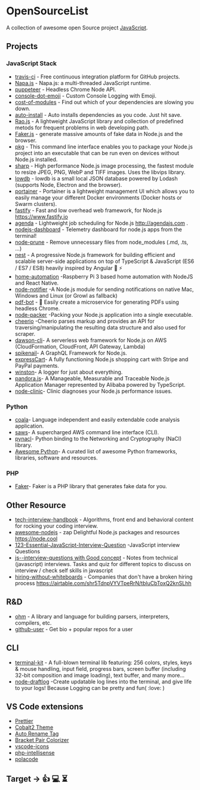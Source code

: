 # OpenSourceList
A collection of awesome open Source project [JavaScript](https://developer.mozilla.org/en-US/docs/Web/JavaScript).

## Projects
  ### JavaScript Stack

* [travis-ci](https://github.com/travis-ci/travis-ci) - Free continuous integration platform for GitHub projects.
* [Napa.js](https://github.com/Microsoft/napajs) - Napa.js: a multi-threaded JavaScript runtime.
* [puppeteer](https://github.com/GoogleChrome/puppeteer) - Headless Chrome Node API.
* [console-dot-emoji](https://github.com/ines/console-dot-emoji) - Custom Console Logging with Emoji. 
* [cost-of-modules](https://github.com/siddharthkp/cost-of-modules) - Find out which of your dependencies are slowing you down.
* [auto-install](https://github.com/siddharthkp/auto-install) - Auto installs dependencies as you code. Just hit save.
* [Rao.js](https://github.com/rao123dk/Rao.js) -  A lightweight JavaScript library and collection of predefined metods for frequent problems in  web developing path. 
* [Faker.js](https://github.com/marak/Faker.js) - generate massive amounts of fake data in Node.js and the browser.
* [pkg](https://github.com/zeit/pkg) - This command line interface enables you to package your Node.js project into an executable that can be run even on devices without Node.js installed.
* [sharp](https://github.com/lovell/sharp) - High performance Node.js image processing, the fastest module to resize JPEG, PNG, WebP and TIFF images. Uses the libvips library.
* [lowdb](https://github.com/typicode/lowdb) - lowdb is a small local JSON database powered by Lodash (supports Node, Electron and the browser).
* [portainer](https://github.com/portainer/portainer) - Portainer is a lightweight management UI which allows you to easily manage your different Docker environments (Docker hosts or Swarm clusters).
* [fastify](https://github.com/fastify/fastify) - Fast and low overhead web framework, for Node.js https://www.fastify.io 
* [agenda](https://github.com/agenda/agenda) - Lightweight job scheduling for Node.js http://agendajs.com .
* [nodejs-dashboard](https://github.com/FormidableLabs/nodejs-dashboard) - Telemetry dashboard for node.js apps from the terminal!
* [node-prune](https://github.com/tj/node-prune) - Remove unnecessary files from node_modules (.md, .ts, ...)
* [nest](https://github.com/nestjs/nest) - A progressive Node.js framework for building efficient and scalable server-side applications on top of TypeScript & JavaScript (ES6 / ES7 / ES8) heavily inspired by Angular :rocket: :zap:
* [home-automation](https://github.com/deepsyx/home-automation) -Raspberry Pi 3 based home automation with NodeJS and React Native.
* [node-notifier](https://github.com/mikaelbr/node-notifier) -A Node.js module for sending notifications on native Mac, Windows and Linux (or Growl as fallback)
* [pdf-bot](https://github.com/esbenp/pdf-bot) - :robot: Easily create a microservice for generating PDFs using headless Chrome.
* [node-packer](https://github.com/pmq20/node-packer) -Packing your Node.js application into a single executable.
* [cheerio](https://github.com/cheeriojs/cheerio) -Cheerio parses markup and provides an API for traversing/manipulating the resulting data structure and also used for scraper.
* [dawson-cli](https://github.com/dawson-org/dawson-cli)- A serverless web framework for Node.js on AWS (CloudFormation, CloudFront, API Gateway, Lambda) 
* [spikenail](https://github.com/spikenail/spikenail)- A GraphQL Framework for Node.js.
* [expressCart](https://github.com/mrvautin/expressCart)- A fully functioning Node.js shopping cart with Stripe and PayPal payments. 
* [winston](https://github.com/winstonjs/winston)- A logger for just about everything.
* [pandora.js](https://github.com/midwayjs/pandora)- A Manageable, Measurable and Traceable Node.js Application Manager represented by Alibaba powered by TypeScript.
* [node-clinic](https://github.com/nearform/node-clinic)- Clinic diagnoses your Node.js performance issues.

 ### Python 
 * [coala](https://coala.io/#/home)- Language independent and easily extendable code analysis application.
 * [saws](https://github.com/donnemartin/saws)- A supercharged AWS command line interface (CLI).
 * [pynacl](https://github.com/pyca/pynacl)- Python binding to the Networking and Cryptography (NaCl) library.
 * [Awesome Python](https://github.com/vinta/awesome-python)- A curated list of awesome Python frameworks, libraries,        software and resources.

 ### PHP
 * [Faker](https://github.com/fzaninotto/Faker)- Faker is a PHP library that generates fake data for you.


## Other Resource
* [tech-interview-handbook](https://github.com/yangshun/tech-interview-handbook) - Algorithms, front end and behavioral content for rocking your coding interview. 
* [awesome-nodejs](https://github.com/sindresorhus/awesome-nodejs) -  zap Delightful Node.js packages and resources https://node.cool 
* [123-Essential-JavaScript-Interview-Question](https://github.com/ganqqwerty/123-Essential-JavaScript-Interview-Question) -JavaScript interview Questions 
* [js--interview-questions with Good concept](https://github.com/vvscode/js--interview-questions) - Notes from technical (javascript) interviews. Tasks and quiz for different topics to discuss on interview / check self skills in javascript 
* [hiring-without-whiteboards](https://github.com/poteto/hiring-without-whiteboards) - Companies that don't have a broken hiring process https://airtable.com/shr5TdnpVYVTpeRrN/tbluCbToxQ2knSLhh

## R&D
* [ohm](https://github.com/harc/ohm) - A library and language for building parsers, interpreters, compilers, etc.
* [github-user](https://github.com/siddharthkp/github-user) - Get bio + popular repos for a user 

## CLI
* [terminal-kit](https://github.com/cronvel/terminal-kit) - A full-blown terminal lib featuring: 256 colors, styles, keys & mouse handling, input field, progress bars, screen buffer (including 32-bit composition and image loading), text buffer, and many more...
* [node-draftlog](https://github.com/ivanseidel/node-draftlog) -Create updatable log lines into the terminal, and give life to your logs! Because Logging can be pretty and fun( :love: )

## VS Code extensions
* [Prettier](https://marketplace.visualstudio.com/items?itemName=esbenp.prettier-vscode)
* [Cobalt2 Theme](https://marketplace.visualstudio.com/items?itemName=wesbos.theme-cobalt2)
* [Auto Rename Tag](https://marketplace.visualstudio.com/items?itemName=formulahendry.auto-rename-tag) 
* [Bracket Pair Colorizer](https://marketplace.visualstudio.com/items?itemName=CoenraadS.bracket-pair-colorizer)
* [vscode-icons](https://marketplace.visualstudio.com/items?itemName=robertohuertasm.vscode-icons)
* [php-intellisense](https://marketplace.visualstudio.com/items?itemName=felixfbecker.php-intellisense)
* [polacode](https://marketplace.visualstudio.com/items?itemName=pnp.polacode)

## Target -> :thumbsup: :computer: :hourglass_flowing_sand:
